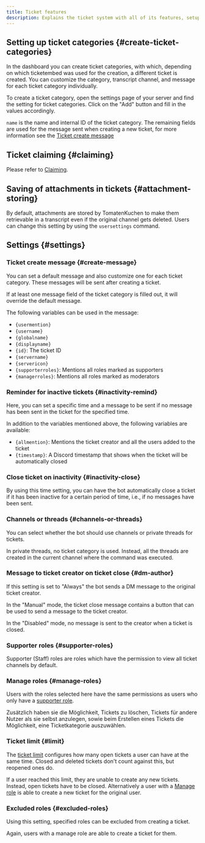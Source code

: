 ```yaml
---
title: Ticket features
description: Explains the ticket system with all of its features, setup instructions and settings of it.
---
```


## Setting up ticket categories {#create-ticket-categories}

In the dashboard you can create ticket categories, with which, depending on which ticketembed was used for the creation, a different ticket is created.
You can customize the category, transcript channel, and message for each ticket category individually.

To create a ticket category, open the settings page of your server and find the setting for ticket categories. Click on the "Add" button and fill in the values accordingly.

`name` is the name and internal ID of the ticket category. The remaining fields are used for the message sent when creating a new ticket, for more information see the [Ticket create message](#ticket-create-message)

## Ticket claiming {#claiming}

Please refer to [Claiming](./claiming).

## Saving of attachments in tickets {#attachment-storing}

By default, attachments are stored by TomatenKuchen to make them retrievable in a transcript even if the original channel gets deleted.
Users can change this setting by using the `usersettings` command.

## Settings {#settings}

### Ticket create message {#create-message}

You can set a default message and also customize one for each ticket category. These messages will be sent after creating a ticket.

If at least one message field of the ticket category is filled out, it will override the default message.

The following variables can be used in the message:

- `{usermention}`
- `{username}`
- `{globalname}`
- `{displayname}`
- `{id}`: The ticket ID
- `{servername}`
- `{servericon}`
- `{supporterroles}`: Mentions all roles marked as supporters
- `{managerroles}`: Mentions all roles marked as moderators

### Reminder for inactive tickets {#inactivity-remind}

Here, you can set a specific time and a message to be sent if no message has been sent in the ticket for the specified time.

In addition to the variables mentioned above, the following variables are available:

- `{allmention}`: Mentions the ticket creator and all the users added to the ticket
- `{timestamp}`: A Discord timestamp that shows when the ticket will be automatically closed

### Close ticket on inactivity {#inactivity-close}

By using this time setting, you can have the bot automatically close a ticket if it has been inactive for a certain period of time, i.e., if no messages have been sent.

### Channels or threads {#channels-or-threads}

You can select whether the bot should use channels or private threads for tickets.

In private threads, no ticket category is used. Instead, all the threads are created in the current channel where the command was executed.

### Message to ticket creator on ticket close {#dm-author}

If this setting is set to "Always" the bot sends a DM message to the original ticket creator.

In the "Manual" mode, the ticket close message contains a button that can be used to send a message to the ticket creator.

In the "Disabled" mode, no message is sent to the creator when a ticket is closed.

### Supporter roles {#supporter-roles}

Supporter (Staff) roles are roles which have the permission to view all ticket channels by default.

### Manage roles {#manage-roles}

Users with the roles selected here have the same permissions as users who only have a [supporter role](#supporter-rollen).

Zusätzlich haben sie die Möglichkeit, Tickets zu löschen, Tickets für andere Nutzer als sie selbst anzulegen, sowie beim Erstellen eines Tickets die Möglichkeit, eine Ticketkategorie auszuwählen.

### Ticket limit {#limit}

The [ticket limit](https://tomatenkuchen.com/dashboard/settings#ticketLimit) configures how many open tickets a user can have at the same time.
Closed and deleted tickets don't count against this, but reopened ones do.

If a user reached this limit, they are unable to create any new tickets.
Instead, open tickets have to be closed.
Alternatively a user with a [Manage role](#manage-roles) is able to create a new ticket for the original user.

### Excluded roles {#excluded-roles}

Using this setting, specified roles can be excluded from creating a ticket.

Again, users with a manage role are able to create a ticket for them.
